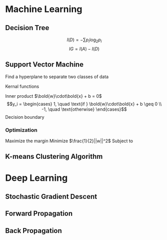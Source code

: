 # Machine Learning
## Decision Tree
$$I(D) = -\sum p_i\log_2 p_i$$
$$IG = I(A) - I(D)$$
## Support Vector Machine
Find a hyperplane to separate two classes of data

Kernal functions

Inner product $\bold{w}\cdot\bold{x} + b = 0$
$$y_i = \begin{cases}
    1, \quad \text{if } \bold{w}\cdot\bold{x} + b \geq 0 \\
    -1, \quad \text{otherwise}
\end{cases}$$
Decision boundary  
### Optimization
Maximize the margin
Minimize $\frac{1}{2}||w||^2$
Subject to 

## K-means Clustering Algorithm

# Deep Learning
## Stochastic Gradient Descent
## Forward Propagation
## Back Propagation